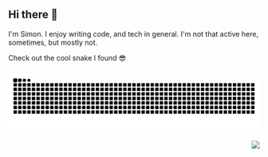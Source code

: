 ## Hi there 👋 

I'm Simon. I enjoy writing code, and tech in general. I'm not that active here, sometimes, but mostly not.

Check out the cool snake I found 😎

###

<img src="https://raw.githubusercontent.com/simeg/simeg/output/snake.svg" alt="Snake animation" />

###

<div align="right">
  <img src="https://visitor-badge.laobi.icu/badge?page_id=simeg.simeg&"  />
</div>

###

